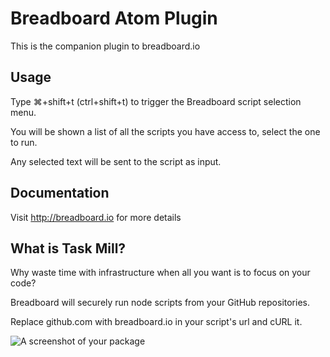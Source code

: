 # Breadboard Atom Plugin

This is the companion plugin to breadboard.io

## Usage
Type ⌘+shift+t (ctrl+shift+t) to trigger the Breadboard script selection menu.

You will be shown a list of all the scripts you have access to, select the one to run.

Any selected text will be sent to the script as input.

## Documentation

Visit http://breadboard.io for more details

## What is Task Mill?
Why waste time with infrastructure when all you want is to focus on your code?

Breadboard will securely run node scripts from your GitHub repositories.

Replace github.com with breadboard.io in your script's url and cURL it.


![A screenshot of your package](https://f.cloud.github.com/assets/69169/2290250/c35d867a-a017-11e3-86be-cd7c5bf3ff9b.gif)
